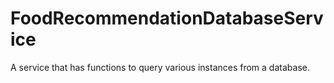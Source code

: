 # FoodRecommendationDatabaseService
A service that has functions to query various instances from a database.
